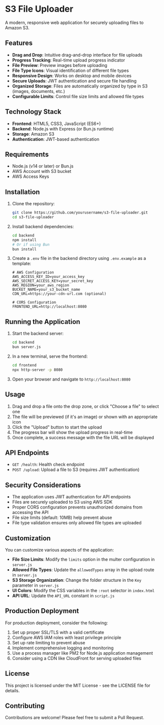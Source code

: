 # S3 File Uploader

A modern, responsive web application for securely uploading files to Amazon S3.

## Features

- **Drag and Drop**: Intuitive drag-and-drop interface for file uploads
- **Progress Tracking**: Real-time upload progress indicator
- **File Preview**: Preview images before uploading
- **File Type Icons**: Visual identification of different file types
- **Responsive Design**: Works on desktop and mobile devices
- **Secure Uploads**: JWT authentication and secure file handling
- **Organized Storage**: Files are automatically organized by type in S3 (images, documents, etc.)
- **Configurable Limits**: Control file size limits and allowed file types

## Technology Stack

- **Frontend**: HTML5, CSS3, JavaScript (ES6+)
- **Backend**: Node.js with Express (or Bun.js runtime)
- **Storage**: Amazon S3
- **Authentication**: JWT-based authentication

## Requirements

- Node.js (v14 or later) or Bun.js
- AWS Account with S3 bucket
- AWS Access Keys

## Installation

1. Clone the repository:
   ```bash
   git clone https://github.com/yourusername/s3-file-uploader.git
   cd s3-file-uploader
   ```

2. Install backend dependencies:
   ```bash
   cd backend
   npm install
   # Or if using Bun
   bun install
   ```

3. Create a `.env` file in the backend directory using `.env.example` as a template:
   ```
   # AWS Configuration
   AWS_ACCESS_KEY_ID=your_access_key
   AWS_SECRET_ACCESS_KEY=your_secret_key
   AWS_REGION=your_aws_region
   BUCKET_NAME=your_s3_bucket_name
   CDN_URL=https://your-cdn-url.com (optional)

   # CORS Configuration
   FRONTEND_URL=http://localhost:8080
   ```

## Running the Application

1. Start the backend server:
   ```bash
   cd backend
   bun server.js
   ```

2. In a new terminal, serve the frontend:
   ```bash
   cd frontend
   npx http-server -p 8080
   ```

3. Open your browser and navigate to `http://localhost:8080`

## Usage

1. Drag and drop a file onto the drop zone, or click "Choose a file" to select one
2. The file will be previewed (if it's an image) or shown with an appropriate icon
3. Click the "Upload" button to start the upload
4. The progress bar will show the upload progress in real-time
5. Once complete, a success message with the file URL will be displayed

## API Endpoints

- `GET /health`: Health check endpoint
- `POST /upload`: Upload a file to S3 (requires JWT authentication)

## Security Considerations

- The application uses JWT authentication for API endpoints
- Files are securely uploaded to S3 using AWS SDK
- Proper CORS configuration prevents unauthorized domains from accessing the API
- File size limits (default: 10MB) help prevent abuse
- File type validation ensures only allowed file types are uploaded

## Customization

You can customize various aspects of the application:

- **File Size Limits**: Modify the `limits` option in the multer configuration in `server.js`
- **Allowed File Types**: Update the `allowedTypes` array in the upload route in `server.js`
- **S3 Storage Organization**: Change the folder structure in the `Key` parameter in `server.js`
- **UI Colors**: Modify the CSS variables in the `:root` selector in `index.html`
- **API URL**: Update the `API_URL` constant in `script.js`

## Production Deployment

For production deployment, consider the following:

1. Set up proper SSL/TLS with a valid certificate
2. Configure AWS IAM roles with least privilege principle
3. Set up rate limiting to prevent abuse
4. Implement comprehensive logging and monitoring
5. Use a process manager like PM2 for Node.js application management
6. Consider using a CDN like CloudFront for serving uploaded files

## License

This project is licensed under the MIT License - see the LICENSE file for details.

## Contributing

Contributions are welcome! Please feel free to submit a Pull Request.
